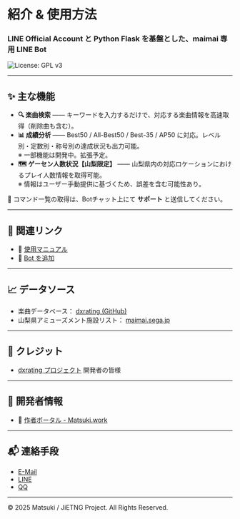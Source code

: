 # 紹介 & 使用方法

### LINE Official Account と Python Flask を基盤とした、maimai 専用 LINE Bot
![License: GPL v3](https://img.shields.io/badge/license-GPLv3-blue.svg)

---

## ✨ 主な機能

- **🔍 楽曲検索** —— キーワードを入力するだけで、対応する楽曲情報を高速取得（削除曲も含む）。
- **📊 成績分析** —— Best50 / All-Best50 / Best-35 / AP50 に対応。レベル別・定数別・称号別の達成状況も出力可能。  
  ※ 一部機能は開発中。拡張予定。
- **🗺️ ゲーセン人数状況【山梨限定】** —— 山梨県内の対応ロケーションにおけるプレイ人数情報を取得可能。  
  ※ 情報はユーザー手動提供に基づくため、誤差を含む可能性あり。

🎁 コマンド一覧の取得は、Botチャット上にて **サポート** と送信してください。

---

## 🔗 関連リンク

- 📖 [使用マニュアル](https://jietng.matsuki.work/support/)
- 🤖 [Bot を追加](https://line.me/R/ti/p/@299bylay)

---

## 📈 データソース

- 楽曲データベース： [dxrating (GitHub)](https://github.com/gekichumai/dxrating/blob/main/packages/dxdata/dxdata.json)
- 山梨県アミューズメント施設リスト： [maimai.sega.jp](https://location.am-all.net/alm/location?gm=96&ct=1000&at=18)

---

## 🙏 クレジット

- [dxrating プロジェクト](https://github.com/gekichumai/dxrating) 開発者の皆様

---

## 🔗 開発者情報

- 📖 [作者ポータル - Matsuki.work](https://www.matsuki.work)

---

## 📬 連絡手段

- [E-Mail](mailto:matsuk1@proton.me)
- [LINE](https://line.me/ti/p/0BhEGbooo3)
- [QQ](https://wpa.qq.com/msgrd?v=3&uin=3922774786&site=qq&menu=yes)

---

© 2025 Matsuki / JiETNG Project. All Rights Reserved.
